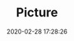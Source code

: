 ---
weight: 1
images:
- /images/edited/28.jpeg
title: Picture
date: 2020-02-28 17:28:26
tags:
- luminar
- work
---